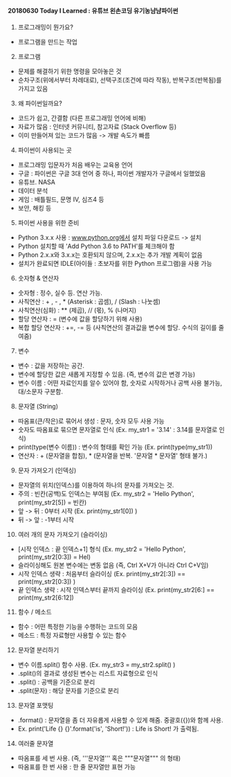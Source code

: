 #### 20180630 Today I Learned : 유튜브 왼손코딩 유기농냠냠파이썬

1. 프로그래밍이 뭔가요?
- 프로그램을 만드는 작업

2. 프로그램
- 문제를 해결하기 위한 명령을 모아놓은 것
- 순차구조(위에서부터 차례대로), 선택구조(조건에 따라 작동), 반복구조(반복됨)를 가지고 있음

3. 왜 파이썬일까요?
- 코드가 쉽고, 간결함 (다른 프로그래밍 언어에 비해)
- 자료가 많음 : 인터넷 커뮤니티, 참고자료 (Stack Overflow 등)
- 이미 만들어져 있는 코드가 많음 -> 개발 속도가 빠름

4. 파이썬이 사용되는 곳
- 프로그래밍 입문자가 처음 배우는 교육용 언어
- 구글 : 파이썬은 구글 3대 언어 중 하나, 파이썬 개발자가 구글에서 일했었음
- 유튜브. NASA
- 데이터 분석
- 게임 : 배틀필드, 문명 IV, 심즈4 등
- 보안, 해킹 등

5. 파이썬 사용을 위한 준비
- Python 3.x.x 사용 : www.python.org에서 설치 파일 다운로드 -> 설치
- Python 설치할 때 'Add Python 3.6 to PATH'를 체크해야 함
- Python 2.x.x와 3.x.x는 호환되지 않으며, 2.x.x는 추가 개발 계획이 없음
- 설치가 완료되면 IDLE(아이들 : 초보자를 위한 Python 프로그램)을 사용 가능

6. 숫자형 & 연산자
- 숫자형 : 정수, 실수 등. 연산 가능.
- 사칙연산 : + , - , * (Asterisk : 곱셈), / (Slash : 나눗셈)
- 사칙연산(심화) : ** (제곱), // (몫), % (나머지)
- 할당 연산자 : = (변수에 값을 할당하기 위해 사용)
- 복합 할당 연산자 : +=, -= 등 (사칙연산의 결과값을 변수에 할당. 수식의 길이를 줄여줌)

7. 변수
- 변수 : 값을 저장하는 공간.
- 변수에 할당한 값은 새롭게 지정할 수 있음. (즉, 변수의 값은 변경 가능)
- 변수 이름 : 어떤 자료인지를 알수 있어야 함, 숫자로 시작하거나 공백 사용 불가능, 대/소문자 구분함.

8. 문자열 (String)
- 따옴표(큰/작은)로 묶어서 생성 : 문자, 숫자 모두 사용 가능
- 숫자도 따옴표로 묶으면 문자열로 인식 (Ex. my_str1 = '3.14' : 3.14를 문자열로 인식)
- print(type(변수 이름)) : 변수의 형태를 확인 가능 (Ex. print(type(my_str1))
- 연산자 : + (문자열을 합침), * (문자열을 반복. '문자열 * 문자열' 형태 불가.)

9. 문자 가져오기 (인덱싱)
- 문자열의 위치(인덱스)를 이용하여 하나의 문자를 가져오는 것.
- 주의 : 빈칸(공백)도 인덱스는 부여됨 (Ex. my_str2 = 'Hello Python', print(my_str2[5]) = 빈칸)
- 앞 -> 뒤 : 0부터 시작  (Ex. print(my_str1[0]) )
- 뒤 -> 앞 : -1부터 시작

10. 여러 개의 문자 가져오기 (슬라이싱)
- [시작 인덱스 : 끝 인덱스+1] 형식 (Ex. my_str2 = 'Hello Python', print(my_str2[0:3]) = Hel)
- 슬라이싱해도 원본 변수에는 변동 없음 (즉, Ctrl X+V가 아니라 Ctrl C+V임)
- 시작 인덱스 생략 : 처음부터 슬라이싱 (Ex. print(my_str2[:3]) == print(my_str2[0:3]) )
- 끝 인덱스 생략 : 시작 인덱스부터 끝까지 슬라이싱 (Ex. print(my_str2[6:] == print(my_str2[6:12])

11. 함수 / 메소드
- 함수 : 어떤 특정한 기능을 수행하는 코드의 모음
- 메소드 : 특정 자료형만 사용할 수 있는 함수

12. 문자열 분리하기
- 변수 이름.split() 함수 사용. (Ex. my_str3 = my_str2.split() )
- .split()의 결과로 생성된 변수는 리스트 자료형으로 인식
- .split() : 공백을 기준으로 분리
- .split(문자) : 해당 문자를 기준으로 분리

13. 문자열 포맷팅
- .format() : 문자열을 좀 더 자유롭게 사용할 수 있게 해줌. 중괄호({})와 함께 사용.
- Ex. print('Life {} {}'.format('is', 'Short!')) : Life is Short! 가 출력됨.

14. 여러줄 문자열
- 따옴표를 세 번 사용. (즉, '''문자열''' 혹은 """문자열""" 의 형태)
- 따옴표를 한 번 사용 : 한 줄 문자열만 표현 가능






